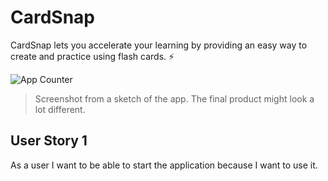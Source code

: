 # CardSnap

CardSnap lets you accelerate your learning by providing an easy way to create
and practice using flash cards. ⚡️

![App Counter](https://i.imgur.com/taUqb0M.png)

> Screenshot from a sketch of the app. The final product might look a lot different.

## User Story 1

As a user I want to be able to start the application because I want to use it.
